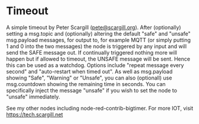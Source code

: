 # Timeout

A simple timeout by Peter Scargill (pete@scargill.org). After (optionally) setting a msg.topic and (optionally) altering the default "safe" and "unsafe" msg.payload messages, for output to, for example MQTT (or simply putting 1 and 0 into the two messages) the node is triggered by any input and will send the SAFE message out. If continually triggered nothing more will happen but if allowed to timeout, the UNSAFE message will be sent. Hence this can be used as a watchdog. Options include "repeat message every second" and "auto-restart when timed out". As well as msg.payload showing "Safe", "Warning" or "Unsafe", you can also (optionall) use msg.countdown showing the remaining time in seconds. You can specifically inject the message "unsafe" if you wish to set the node to "unsafe" immediately.

See my other nodes including node-red-contrib-bigtimer. For more IOT, visit https://tech.scargill.net
